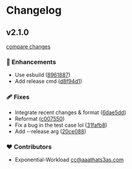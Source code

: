 # Changelog


## v2.1.0

[compare changes](https://github.com/Exponential-Workload/flora-colossus/compare/v1.0.1...v2.1.0)

### 🚀 Enhancements

- Use esbuild ([8961887](https://github.com/Exponential-Workload/flora-colossus/commit/8961887))
- Add release cmd ([d8f94d1](https://github.com/Exponential-Workload/flora-colossus/commit/d8f94d1))

### 🩹 Fixes

- Integrate recent changes & format ([6dae5dd](https://github.com/Exponential-Workload/flora-colossus/commit/6dae5dd))
- Reformat ([c007550](https://github.com/Exponential-Workload/flora-colossus/commit/c007550))
- Fix a bug in the test case lol ([31fafb8](https://github.com/Exponential-Workload/flora-colossus/commit/31fafb8))
- Add --release arg ([20ce088](https://github.com/Exponential-Workload/flora-colossus/commit/20ce088))

### ❤️ Contributors

- Exponential-Workload <cc@aaathats3as.com>

